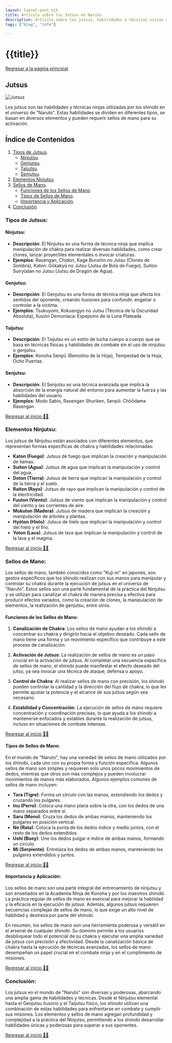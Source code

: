 ```yaml
---
layout: layout-post.njk
title: Artículo sobre los Jutsus en Naruto
description: Artículo sobre los jutsus, habilidades y técnicas ninjas en el universo de "Naruto".
tags: ["blog", "info"]

---
```


# {{title}}


[Regresar a la página principal](/articulos)

<section id="jutsus">

# Jutsus 

![Jutsus](/img/jutsus.jpg)

Los jutsus son las habilidades y técnicas ninjas utilizadas por los shinobi en el universo de "Naruto". Estas habilidades se dividen en diferentes tipos, se basan en diversos elementos y pueden requerir sellos de mano para su activación.

</section>

## Índice de Contenidos

1. [Tipos de Jutsus](#tipos).
    - [Ninjutsu](#ninjutsu).
    - [Genjutsu](#genjutsu).
    - [Taijutsu](#taijutsu).
    - [Senjutsu](#senjutsu).
2. [Elementos Ninjutsu](#elementos).
3. [Sellos de Mano](#sellos).
    - [Funciones de los Sellos de Mano](#funciones).
    - [Tipos de Sellos de Mano](#tipos2).
    - [Importancia y Aplicación](#importancia).
4. [Conclusión](#conclusion).

<section id="tipos">

### Tipos de Jutsus:

</section>

<section id="ninjutsu">

#### Ninjutsu:

- **Descripción**: El Ninjutsu es una forma de técnica ninja que implica manipulación de chakra para realizar diversas habilidades, como crear clones, lanzar proyectiles elementales o invocar criaturas.
- **Ejemplos**: Rasengan, Chidori, Kage Bunshin no Jutsu (Clones de Sombra), Katon: Gōkakyū no Jutsu (Jutsu de Bola de Fuego), Suiton: Suiryūdan no Jutsu (Jutsu de Dragón de Agua).

</section>

<section id="genjutsu">

#### Genjutsu:

- **Descripción**: El Genjutsu es una forma de técnica ninja que afecta los sentidos del oponente, creando ilusiones para confundir, engañar o controlar a la víctima.
- **Ejemplos**: Tsukuyomi, Kokuangyo no Jutsu (Técnica de la Oscuridad Absoluta), Ilusión Demoníaca: Espejismo de la Luna Plateada

</section>

<section id="taijutsu">

#### Taijutsu:

- **Descripción**: El Taijutsu es un estilo de lucha cuerpo a cuerpo que se basa en técnicas físicas y habilidades de combate sin el uso de ninjutsu o genjutsu.
- **Ejemplos**: Konoha Senpū (Remolino de la Hoja), Tempestad de la Hoja, Ocho Puertas.

</section>

<section id="senjutsu">

#### Senjutsu:

- **Descripción**: El Senjutsu es una técnica avanzada que implica la absorción de la energía natural del entorno para aumentar la fuerza y las habilidades del usuario.
- **Ejemplos**: Modo Sabio, Rasengan Shuriken, Senpō: Chōōdama Rasengan.

</section>

[Regresar al inicio ☝🏻](#jutsus)

<section id="elementos">

### Elementos Ninjutsu:

Los jutsus de Ninjutsu están asociados con diferentes elementos, que representan formas específicas de chakra y habilidades relacionadas:

- **Katon (Fuego)**: Jutsus de fuego que implican la creación y manipulación de llamas.
- **Suiton (Agua)**: Jutsus de agua que implican la manipulación y control del agua.
- **Doton (Tierra)**: Jutsus de tierra que implican la manipulación y control de la tierra y el suelo.
- **Raiton (Rayo)**: Jutsus de rayo que implican la manipulación y control de la electricidad.
- **Fuuton (Viento)**: Jutsus de viento que implican la manipulación y control del viento y las corrientes de aire.
- **Mokuton (Madera)**: Jutsus de madera que implican la creación y manipulación de árboles y plantas.
- **Hyōton (Hielo)**: Jutsus de hielo que implican la manipulación y control del hielo y el frío.
- **Yoton (Lava)**: Jutsus de lava que implican la manipulación y control de la lava y el magma.

</section>

[Regresar al inicio ☝🏻](#jutsus)

<section id="sellos">

### Sellos de Mano:

Los sellos de mano, también conocidos como "Kuji-in" en japonés, son gestos específicos que los shinobi realizan con sus manos para manipular y controlar su chakra durante la ejecución de jutsus en el universo de "Naruto". Estos sellos son una parte fundamental de la práctica del Ninjutsu y se utilizan para canalizar el chakra de manera precisa y efectiva para producir efectos variados, como la creación de clones, la manipulación de elementos, la realización de genjutsu, entre otros.

</section>

<section id="funciones">

#### Funciones de los Sellos de Mano:

1. **Canalización de Chakra**: Los sellos de mano ayudan a los shinobi a concentrar su chakra y dirigirlo hacia el objetivo deseado. Cada sello de mano tiene una forma y un movimiento específico que contribuye a este proceso de canalización.

2. **Activación de Jutsus**: La realización de sellos de mano es un paso crucial en la activación de jutsus. Al completar una secuencia específica de sellos de mano, el shinobi puede manifestar el efecto deseado del jutsu, ya sea invocar una técnica de ataque, defensa o apoyo.

3. **Control de Chakra**: Al realizar sellos de mano con precisión, los shinobi pueden controlar la cantidad y la dirección del flujo de chakra, lo que les permite ajustar la potencia y el alcance de sus jutsus según sea necesario.

4. **Estabilidad y Concentración**: La ejecución de sellos de mano requiere concentración y coordinación precisas, lo que ayuda a los shinobi a mantenerse enfocados y estables durante la realización de jutsus, incluso en situaciones de combate intensas.

</section>

[Regresar al inicio ☝🏻](#jutsus)

<section id="tipos2">

#### Tipos de Sellos de Mano:

En el mundo de "Naruto", hay una variedad de sellos de mano utilizados por los shinobi, cada uno con su propia forma y función específica. Algunos sellos de mano son simples y requieren solo unos pocos movimientos de dedos, mientras que otros son más complejos y pueden involucrar movimientos de manos más elaborados. Algunos ejemplos comunes de sellos de mano incluyen:

- **Tora (Tigre)**: Forma un círculo con las manos, extendiendo los dedos y cruzando los pulgares.
- **Inu (Perro)**: Coloca una mano plana sobre la otra, con los dedos de una mano separados entre sí.
- **Saru (Mono)**: Cruza los dedos de ambas manos, manteniendo los pulgares en posición vertical.
- **Ne (Rata)**: Coloca la punta de los dedos índice y medio juntos, con el resto de los dedos extendidos.
- **Ushi (Buey)**: Une los dedos pulgar e índice de ambas manos, formando un círculo.
- **Mi (Serpiente)**: Entrelaza los dedos de ambas manos, manteniendo los pulgares extendidos y juntos.

</section>

[Regresar al inicio ☝🏻](#jutsus)

<section id="importancia">

#### Importancia y Aplicación:

Los sellos de mano son una parte integral del entrenamiento de ninjutsu y son enseñados en la Academia Ninja de Konoha y por los maestros shinobi. La práctica regular de sellos de mano es esencial para mejorar la habilidad y la eficacia en la ejecución de jutsus. Además, algunos jutsus requieren secuencias complejas de sellos de mano, lo que exige un alto nivel de habilidad y destreza por parte del shinobi.

En resumen, los sellos de mano son una herramienta poderosa y versátil en el arsenal de cualquier shinobi. Su dominio permite a los usuarios desbloquear todo el potencial de su chakra y ejecutar una amplia variedad de jutsus con precisión y efectividad. Desde la canalización básica de chakra hasta la ejecución de técnicas avanzadas, los sellos de mano desempeñan un papel crucial en el combate ninja y en el cumplimiento de misiones.

</section>

[Regresar al inicio ☝🏻](#jutsus)

<section id="conclusion">

### Conclusión:

Los jutsus en el mundo de "Naruto" son diversas y poderosas, abarcando una amplia gama de habilidades y técnicas. Desde el Ninjutsu elemental hasta el Genjutsu ilusorio y el Taijutsu físico, los shinobi utilizan una combinación de estas habilidades para enfrentarse en combate y cumplir sus misiones. Los elementos y sellos de mano agregan profundidad y complejidad a la práctica del Ninjutsu, permitiendo a los shinobi desarrollar habilidades únicas y poderosas para superar a sus oponentes.

</section>

[Regresar al inicio ☝🏻](#jutsus)
